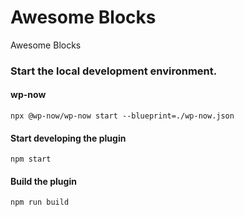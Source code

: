 # Awesome Blocks
Awesome Blocks

### Start the local development environment.

#### wp-now

```
npx @wp-now/wp-now start --blueprint=./wp-now.json
```

#### Start developing the plugin

```
npm start
```

#### Build the plugin

```
npm run build
```
